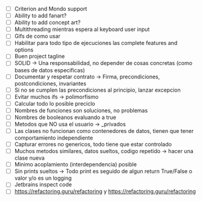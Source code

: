 - [ ] Criterion and Mondo support
- [ ] Ability to add fanart?
- [ ] Ability to add concept art?
- [ ] Multithreading mientras espera al keyboard user input
- [ ] Gifs de como usar 
- [ ] Habilitar para todo tipo de ejecuciones las complete features and options
- [ ] Buen project tagline
- [ ] SOLID -> Una responsabilidad, no depender de cosas concretas (como bases de datos especificas)
- [ ] Documentar y respetar contrato -> Firma, precondiciones, postcondiciones, invariantes
- [ ] Si no se cumplen las precondiciones al principio, lanzar excepcion
- [ ] Evitar muchos ifs -> polimorfismo
- [ ] Calcular todo lo posible preciclo
- [ ] Nombres de funciones son soluciones, no problemas
- [ ] Nombres de booleanos evaluando a true
- [ ] Metodos que NO usa el usuario -> _privados
- [ ] Las clases no funcionan como contenedores de datos, tienen que tener comportamiento independiente
- [ ] Capturar errores no genericos, todo tiene que estar controlado
- [ ] Muchos metodos similares, datos sueltos, codigo repetido -> hacer una clase nueva
- [ ] Minimo acoplamiento (interdependencia) posible
- [ ] Sin prints sueltos -> Todo print es seguido de algun return True/False o valor y/o es un logging
- [ ] Jetbrains inspect code
- [ ] https://refactoring.guru/refactoring y https://refactoring.guru/refactoring